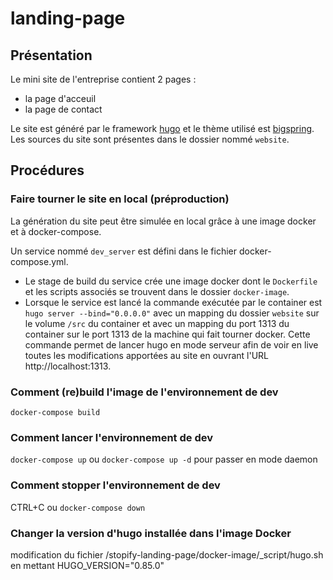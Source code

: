 # landing-page
## Présentation
Le mini site de l'entreprise contient 2 pages :
- la page d'acceuil
- la page de contact

Le site est généré par le framework [hugo](https://gohugo.io/) et le thème utilisé est [bigspring](https://themes.gohugo.io/bigspring-hugo-startup-theme/).
Les sources du site sont présentes dans le dossier nommé `website`.

## Procédures
### Faire tourner le site en local (préproduction)
La génération du site peut être simulée en local grâce à une image docker et à docker-compose.

Un service nommé `dev_server` est défini dans le fichier docker-compose.yml.
- Le stage de build du service crée une image docker dont le `Dockerfile` et les scripts associés se trouvent dans le dossier `docker-image`.
- Lorsque le service est lancé la commande exécutée par le container est `hugo server --bind="0.0.0.0"` avec un mapping du dossier `website` sur le volume `/src` du container et avec un mapping du port 1313 du container sur le port 1313 de la machine qui fait tourner docker. Cette commande permet de lancer hugo en mode serveur afin de voir en live toutes les modifications apportées au site en ouvrant l'URL http://localhost:1313.

### Comment (re)build l'image de l'environnement de dev
`docker-compose build`

### Comment lancer l'environnement de dev
`docker-compose up` ou `docker-compose up -d` pour passer en mode daemon

### Comment stopper l'environnement de dev
CTRL+C ou `docker-compose down`

### Changer la version d'hugo installée dans l'image Docker
modification du fichier /stopify-landing-page/docker-image/_script/hugo.sh en mettant HUGO_VERSION="0.85.0"
